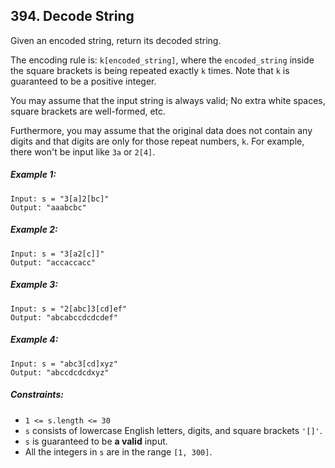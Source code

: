 ## 394. Decode String

Given an encoded string, return its decoded string.

The encoding rule is: ```k[encoded_string]```, where the ```encoded_string``` inside the square brackets is being repeated exactly ```k``` times. Note that ```k``` is guaranteed to be a positive integer.

You may assume that the input string is always valid; No extra white spaces, square brackets are well-formed, etc.

Furthermore, you may assume that the original data does not contain any digits and that digits are only for those repeat numbers, ```k```. For example, there won't be input like ```3a``` or ```2[4]```.

##### Example 1:
```
Input: s = "3[a]2[bc]"
Output: "aaabcbc"
```
##### Example 2:
```
Input: s = "3[a2[c]]"
Output: "accaccacc"
```
##### Example 3:
```
Input: s = "2[abc]3[cd]ef"
Output: "abcabccdcdcdef"
```
##### Example 4:
```
Input: s = "abc3[cd]xyz"
Output: "abccdcdcdxyz"
```

##### Constraints:

* ```1 <= s.length <= 30```
* ```s``` consists of lowercase English letters, digits, and square brackets ```'[]'```.
* ```s``` is guaranteed to be **a valid** input.
* All the integers in ```s``` are in the range ```[1, 300]```.